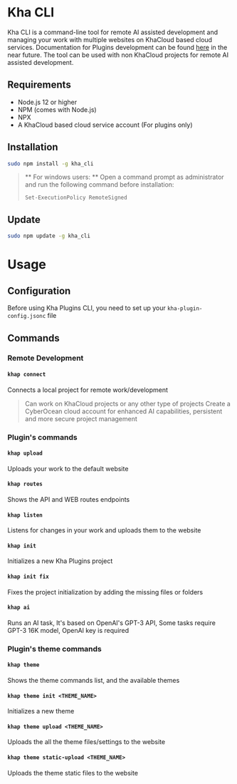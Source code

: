 # Kha CLI

Kha CLI is a command-line tool for remote AI assisted development and managing your work with multiple websites on KhaCloud based cloud services.
Documentation for Plugins development can be found [here](https://docs.cyberocean.tn/) in the near future.
The tool can be used with non KhaCloud projects for remote AI assisted development.

## Requirements

- Node.js 12 or higher
- NPM (comes with Node.js)
- NPX
- A KhaCloud based cloud service account (For plugins only)

## Installation

```bash
sudo npm install -g kha_cli
```

> ** For windows users: **
> Open a command prompt as administrator and run the following command before installation:
> ```bach
> Set-ExecutionPolicy RemoteSigned
> ```

## Update
  
```bash
sudo npm update -g kha_cli
```

# Usage

## Configuration

Before using Kha Plugins CLI, you need to set up your `kha-plugin-config.jsonc` file

## Commands

### Remote Development

#### `khap connect`

Connects a local project for remote work/development
> Can work on KhaCloud projects or any other type of projects
> Create a CyberOcean cloud account for enhanced AI capabilities, persistent and more secure project management

### Plugin's commands

#### `khap upload`

Uploads your work to the default website

#### `khap routes`

Shows the API and WEB routes endpoints

#### `khap listen`

Listens for changes in your work and uploads them to the website

#### `khap init`

Initializes a new Kha Plugins project

#### `khap init fix`

Fixes the project initialization by adding the missing files or folders

#### `khap ai`

Runs an AI task, It's based on OpenAI's GPT-3 API, Some tasks require GPT-3 16K model, OpenAI key is required

### Plugin's theme commands

#### `khap theme`

Shows the theme commands list, and the available themes

#### `khap theme init <THEME_NAME>`

Initializes a new theme

#### `khap theme upload <THEME_NAME>`

Uploads the all the theme files/settings to the website

#### `khap theme static-upload <THEME_NAME>`

Uploads the theme static files to the website